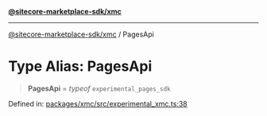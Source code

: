 [**@sitecore-marketplace-sdk/xmc**](../README.md)

***

[@sitecore-marketplace-sdk/xmc](../README.md) / PagesApi

# Type Alias: PagesApi

> **PagesApi** = *typeof* `experimental_pages_sdk`

Defined in: [packages/xmc/src/experimental\_xmc.ts:38](https://github.com/Sitecore/marketplace-sdk/blob/main/packages/xmc/src/experimental_xmc.ts#L38)
